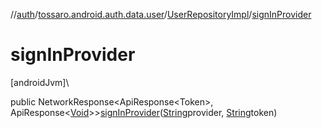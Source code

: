//[auth](../../../index.md)/[tossaro.android.auth.data.user](../index.md)/[UserRepositoryImpl](index.md)/[signInProvider](sign-in-provider.md)

# signInProvider

[androidJvm]\

public NetworkResponse&lt;ApiResponse&lt;Token&gt;, ApiResponse&lt;[Void](https://developer.android.com/reference/kotlin/java/lang/Void.html)&gt;&gt;[signInProvider](sign-in-provider.md)([String](https://developer.android.com/reference/kotlin/java/lang/String.html)provider, [String](https://developer.android.com/reference/kotlin/java/lang/String.html)token)
